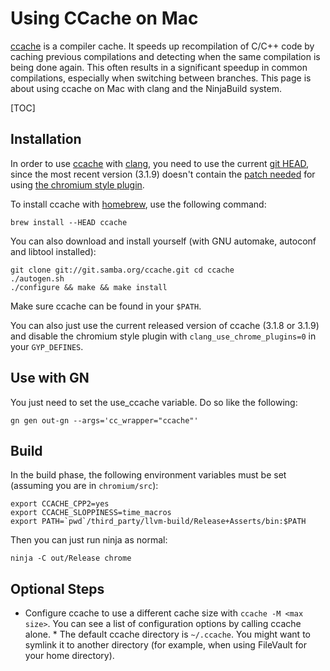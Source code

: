 # Using CCache on Mac

[ccache](http://ccache.samba.org/) is a compiler cache. It speeds up
recompilation of C/C++ code by caching previous compilations and detecting when
the same compilation is being done again. This often results in a significant
speedup in common compilations, especially when switching between branches. This
page is about using ccache on Mac with clang and the NinjaBuild system.

[TOC]

## Installation

In order to use [ccache](http://ccache.samba.org) with
[clang](clang.md), you need to use the
current [git HEAD](http://ccache.samba.org/repo.html), since the most recent
version (3.1.9) doesn't contain the
[patch needed](https://github.com/jrosdahl/ccache/pull/4) for using
[the chromium style plugin](clang.md#Using_plugins).

To install ccache with [homebrew](http://mxcl.github.com/homebrew/), use the
following command:

```shell
brew install --HEAD ccache
```

You can also download and install yourself (with GNU automake, autoconf and
libtool installed):

```shell
git clone git://git.samba.org/ccache.git cd ccache
./autogen.sh
./configure && make && make install
```

Make sure ccache can be found in your `$PATH`.

You can also just use the current released version of ccache (3.1.8 or 3.1.9)
and disable the chromium style plugin with `clang_use_chrome_plugins=0` in your
`GYP_DEFINES`.

## Use with GN

You just need to set the use\_ccache variable. Do so like the following:

```shell
gn gen out-gn --args='cc_wrapper="ccache"'
```

## Build

In the build phase, the following environment variables must be set (assuming
you are in `chromium/src`):

```shell
export CCACHE_CPP2=yes
export CCACHE_SLOPPINESS=time_macros
export PATH=`pwd`/third_party/llvm-build/Release+Asserts/bin:$PATH
```

Then you can just run ninja as normal:

```shell
ninja -C out/Release chrome
```

## Optional Steps

*   Configure ccache to use a different cache size with `ccache -M <max size>`.
    You can see a list of configuration options by calling ccache alone.  * The
    default ccache directory is `~/.ccache`. You might want to symlink it to
    another directory (for example, when using FileVault for your home
    directory).
